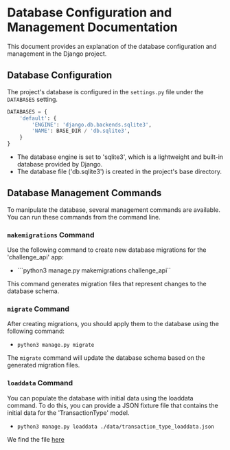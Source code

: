 # Database Configuration and Management Documentation

This document provides an explanation of the database configuration and management in the Django project.

## Database Configuration

The project's database is configured in the `settings.py` file under the `DATABASES` setting.

```python
DATABASES = {
    'default': {
        'ENGINE': 'django.db.backends.sqlite3',
        'NAME': BASE_DIR / 'db.sqlite3',
    }
}
```

- The database engine is set to 'sqlite3', which is a lightweight and built-in database provided by Django.
- The database file ('db.sqlite3') is created in the project's base directory.

## Database Management Commands

To manipulate the database, several management commands are available. You can run these commands from the command line.

### `makemigrations` Command

Use the following command to create new database migrations for the 'challenge_api' app:

- ```python3 manage.py makemigrations challenge_api``

This command generates migration files that represent changes to the database schema.

### `migrate` Command
After creating migrations, you should apply them to the database using the following command:

- ```python3 manage.py migrate```

The `migrate` command will update the database schema based on the generated migration files.

### `loaddata` Command

You can populate the database with initial data using the loaddata command. To do this, you can provide a JSON 
fixture file that contains the initial data for the 'TransactionType' model.

- ```python3 manage.py loaddata ./data/transaction_type_loaddata.json```

We find the file [here](../../backend/data/transaction_type_loaddata.json)